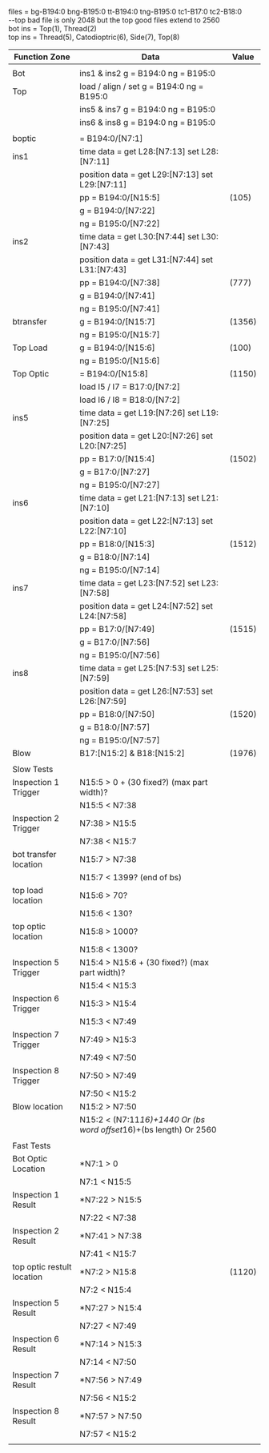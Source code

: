 
files = bg-B194:0 bng-B195:0 tt-B194:0 tng-B195:0 tc1-B17:0 tc2-B18:0  
--top bad file is only 2048 but the top good files extend to 2560  
bot ins = Top(1), Thread(2)  
top ins = Thread(5), Catodioptric(6), Side(7), Top(8)  

  |  Function Zone  |  Data  |  Value  |  
  |  ------------  |  -------------------------------------------  |  ----  |  
  |    |    |    |  
  |  Bot  |  ins1 & ins2 g = B194:0  ng = B195:0    |    |  
  |  Top  |  load / align / set g = B194:0  ng = B195:0    |    |  
  |    |  ins5 & ins7 g = B194:0  ng = B195:0    |    |  
  |    |  ins6 & ins8 g = B194:0  ng = B195:0    |    |  
  |    |    |  
  |  boptic  |  = B194:0/[N7:1]    |  
  |  ins1  |  time data = get L28:[N7:13]  set L28:[N7:11]    |    |  
  |    |  position data =  get L29:[N7:13]  set L29:[N7:11]    |    |  
  |    |  pp = B194:0/[N15:5]    |  (105)  |  
  |    |  g = B194:0/[N7:22]    |    |  
  |    |  ng = B195:0/[N7:22]    |    |  
  |  ins2  |  time data = get L30:[N7:44]  set L30:[N7:43]    |    |  
  |    |  position data =  get L31:[N7:44]  set L31:[N7:43]    |    |  
  |    |  pp = B194:0/[N7:38]    |  (777)  |  
  |    |  g = B194:0/[N7:41]    |    |  
  |    |  ng = B195:0/[N7:41]    |    |  
  |  btransfer  |  g = B194:0/[N15:7]    |  (1356)  |  
  |    |  ng = B195:0/[N15:7]    |    |  
  |  Top Load  |  g = B194:0/[N15:6]    |  (100)  |  
  |    |  ng = B195:0/[N15:6]    |    |  
  |  Top Optic  |  = B194:0/[N15:8]    |  (1150)  |  
  |    |  load I5 / I7 = B17:0/[N7:2]    |    |  
  |    |  load I6 / I8 = B18:0/[N7:2]    |    |  
  |  ins5  |  time data = get L19:[N7:26]  set L19:[N7:25]    |    |  
  |    |  position data =  get L20:[N7:26]  set L20:[N7:25]    |    |  
  |    |  pp = B17:0/[N15:4]    |  (1502)  |  
  |    |  g = B17:0/[N7:27]    |    |  
  |    |  ng = B195:0/[N7:27]    |    |  
  |  ins6  |  time data = get L21:[N7:13]  set L21:[N7:10]    |    |  
  |    |  position data =  get L22:[N7:13]  set L22:[N7:10]    |    |  
  |    |  pp = B18:0/[N15:3]    |  (1512)  |  
  |    |  g = B18:0/[N7:14]    |    |  
  |    |  ng = B195:0/[N7:14]    |    |  
  |  ins7  |  time data = get L23:[N7:52]  set L23:[N7:58]    |    |  
  |    |  position data =  get L24:[N7:52]  set L24:[N7:58]    |    |  
  |    |  pp = B17:0/[N7:49]    |  (1515)  |  
  |    |  g = B17:0/[N7:56]    |    |  
  |    |  ng = B195:0/[N7:56]    |    |  
  |  ins8  |  time data = get L25:[N7:53]  set L25:[N7:59]    |    |  
  |    |  position data =  get L26:[N7:53]  set L26:[N7:59]    |    |  
  |    |  pp = B18:0/[N7:50]    |  (1520)  |  
  |    |  g = B18:0/[N7:57]    |    |  
  |    |  ng = B195:0/[N7:57]    |    |  
  |  Blow  |  B17:[N15:2] & B18:[N15:2]    |  (1976)  |  
  |    |    |    |  
  |  Slow Tests  |    |    |  
  |  Inspection 1 Trigger  |  N15:5 > 0 + (30 fixed?) (max part width)?    |    |  
  |    |  N15:5 < N7:38    |    |  
  |  Inspection 2 Trigger  |  N7:38 > N15:5    |    |  
  |    |  N7:38 < N15:7    |    |  
  |  bot transfer location  |  N15:7 > N7:38    |    |  
  |    |  N15:7 < 1399? (end of bs)    |    |  
  |  top load location  |  N15:6 > 70?    |    |  
  |    |  N15:6 < 130?    |    |  
  |  top optic location  |  N15:8 > 1000?    |    |  
  |    |  N15:8 < 1300?    |    |  
  |  Inspection 5 Trigger  |  N15:4 > N15:6 + (30 fixed?) (max part width)?    |    |  
  |    |  N15:4 < N15:3    |    |  
  |  Inspection 6 Trigger  |  N15:3 > N15:4    |    |  
  |    |  N15:3 < N7:49    |    |  
  |  Inspection 7 Trigger   |  N7:49 > N15:3    |    |  
  |    |  N7:49 < N7:50    |    |  
  |  Inspection 8 Trigger  |  N7:50 > N7:49    |    |  
  |    |  N7:50 < N15:2    |    |  
  |  Blow location  |  N15:2 > N7:50    |    |  
  |    |  N15:2 < (N7:11*16)+1440 Or (bs word offset*16)+(bs length) Or 2560    |    |  
  |    |    |    |  
  |  Fast Tests  |    |    |  
  |  Bot Optic Location  |  *N7:1 > 0    |    |  
  |    |  N7:1 < N15:5    |    |  
  |  Inspection 1 Result  |  *N7:22 > N15:5    |    |  
  |    |  N7:22 < N7:38    |    |  
  |  Inspection 2 Result  |  *N7:41 > N7:38    |    |  
  |    |  N7:41 < N15:7    |    |  
  |  top optic restult location  |  *N7:2 > N15:8     |  (1120)  |  
  |    |  N7:2 < N15:4    |    |  
  |  Inspection 5 Result  |  *N7:27 > N15:4    |    |  
  |    |  N7:27 < N7:49    |    |  
  |  Inspection 6 Result  |  *N7:14 > N15:3    |    |  
  |    |  N7:14 < N7:50    |    |  
  |  Inspection 7 Result  |  *N7:56 > N7:49    |    |  
  |    |  N7:56 < N15:2    |    |  
  |  Inspection 8 Result  |  *N7:57 > N7:50    |    |  
  |    |  N7:57 < N15:2    |    |  
  |    |    |    |  